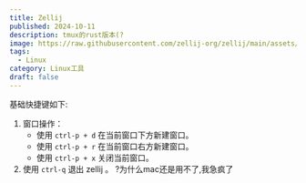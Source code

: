 ```yaml
---
title: Zellij
published: 2024-10-11
description: tmux的rust版本(?
image: https://raw.githubusercontent.com/zellij-org/zellij/main/assets/logo.png
tags:
  - Linux
category: Linux工具
draft: false
---
```

基础快捷键如下:
1. 窗口操作：
    - 使用 `ctrl-p + d` 在当前窗口下方新建窗口。
    - 使用 `ctrl-p + r` 在当前窗口右方新建窗口。
    - 使用 `ctrl-p + x` 关闭当前窗口。
2. 使用 `ctrl-q` 退出 zellij 。
?为什么mac还是用不了,我急疯了
